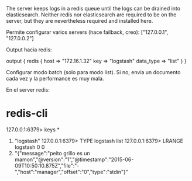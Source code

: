The server keeps logs in a redis queue until the logs can be drained into elasticsearch. Neither redis nor elasticsearch are required to be on the server, but they are nevertheless required and installed here.

Permite configurar varios servers (hace failback, creo):
["127.0.0.1", "127.0.0.2"]

Output hacia redis:

output {
  redis {
    host => "172.16.1.32"
    key => "logstash"
    data_type => "list"
  }
}


Configurar modo batch (solo para modo list). Si no, envia un documento cada vez y la performance es muy mala.

En el server redis:
# redis-cli
127.0.0.1:6379> keys *
1) "logstash"
127.0.0.1:6379> TYPE logstash
list
127.0.0.1:6379> LRANGE logstash 0 0
1) "{\"message\":\"peito grillo es un mamon\",\"@version\":\"1\",\"@timestamp\":\"2015-06-09T10:50:10.875Z\",\"file\":\"-\",\"host\":\"manager\",\"offset\":\"0\",\"type\":\"stdin\"}"

